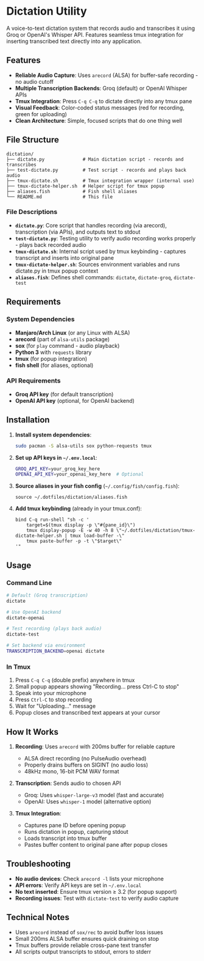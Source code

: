 # Dictation Utility

A voice-to-text dictation system that records audio and transcribes it using Groq or OpenAI's Whisper API. Features seamless tmux integration for inserting transcribed text directly into any application.

## Features

- **Reliable Audio Capture**: Uses `arecord` (ALSA) for buffer-safe recording - no audio cutoff
- **Multiple Transcription Backends**: Groq (default) or OpenAI Whisper APIs
- **Tmux Integration**: Press `C-q C-q` to dictate directly into any tmux pane
- **Visual Feedback**: Color-coded status messages (red for recording, green for uploading)
- **Clean Architecture**: Simple, focused scripts that do one thing well

## File Structure

```
dictation/
├── dictate.py              # Main dictation script - records and transcribes
├── test-dictate.py         # Test script - records and plays back audio
├── tmux-dictate.sh         # Tmux integration wrapper (internal use)
├── tmux-dictate-helper.sh  # Helper script for tmux popup
├── aliases.fish            # Fish shell aliases
└── README.md               # This file
```

### File Descriptions

- **`dictate.py`**: Core script that handles recording (via arecord), transcription (via APIs), and outputs text to stdout
- **`test-dictate.py`**: Testing utility to verify audio recording works properly - plays back recorded audio
- **`tmux-dictate.sh`**: Internal script used by tmux keybinding - captures transcript and inserts into original pane
- **`tmux-dictate-helper.sh`**: Sources environment variables and runs dictate.py in tmux popup context
- **`aliases.fish`**: Defines shell commands: `dictate`, `dictate-groq`, `dictate-test`

## Requirements

### System Dependencies
- **Manjaro/Arch Linux** (or any Linux with ALSA)
- **arecord** (part of `alsa-utils` package)
- **sox** (for `play` command - audio playback)
- **Python 3** with `requests` library
- **tmux** (for popup integration)
- **fish shell** (for aliases, optional)

### API Requirements
- **Groq API key** (for default transcription)
- **OpenAI API key** (optional, for OpenAI backend)

## Installation

1. **Install system dependencies**:
   ```bash
   sudo pacman -S alsa-utils sox python-requests tmux
   ```

2. **Set up API keys in `~/.env.local`**:
   ```bash
   GROQ_API_KEY=your_groq_key_here
   OPENAI_API_KEY=your_openai_key_here  # Optional
   ```

3. **Source aliases in your fish config** (`~/.config/fish/config.fish`):
   ```fish
   source ~/.dotfiles/dictation/aliases.fish
   ```

4. **Add tmux keybinding** (already in your tmux.conf):
   ```tmux
   bind C-q run-shell "sh -c '
       target=$(tmux display -p \"#{pane_id}\")
       tmux display-popup -E -w 40 -h 8 \"~/.dotfiles/dictation/tmux-dictate-helper.sh | tmux load-buffer -\"
       tmux paste-buffer -p -t \"$target\"
   '"
   ```

## Usage

### Command Line
```bash
# Default (Groq transcription)
dictate

# Use OpenAI backend
dictate-openai

# Test recording (plays back audio)
dictate-test

# Set backend via environment
TRANSCRIPTION_BACKEND=openai dictate
```

### In Tmux
1. Press `C-q C-q` (double prefix) anywhere in tmux
2. Small popup appears showing "Recording... press Ctrl-C to stop"
3. Speak into your microphone
4. Press `Ctrl-C` to stop recording
5. Wait for "Uploading..." message
6. Popup closes and transcribed text appears at your cursor

## How It Works

1. **Recording**: Uses `arecord` with 200ms buffer for reliable capture
   - ALSA direct recording (no PulseAudio overhead)
   - Properly drains buffers on SIGINT (no audio loss)
   - 48kHz mono, 16-bit PCM WAV format

2. **Transcription**: Sends audio to chosen API
   - Groq: Uses `whisper-large-v3` model (fast and accurate)
   - OpenAI: Uses `whisper-1` model (alternative option)

3. **Tmux Integration**: 
   - Captures pane ID before opening popup
   - Runs dictation in popup, capturing stdout
   - Loads transcript into tmux buffer
   - Pastes buffer content to original pane after popup closes

## Troubleshooting

- **No audio devices**: Check `arecord -l` lists your microphone
- **API errors**: Verify API keys are set in `~/.env.local`
- **No text inserted**: Ensure tmux version ≥ 3.2 (for popup support)
- **Recording issues**: Test with `dictate-test` to verify audio capture

## Technical Notes

- Uses `arecord` instead of `sox/rec` to avoid buffer loss issues
- Small 200ms ALSA buffer ensures quick draining on stop
- Tmux buffers provide reliable cross-pane text transfer
- All scripts output transcripts to stdout, errors to stderr